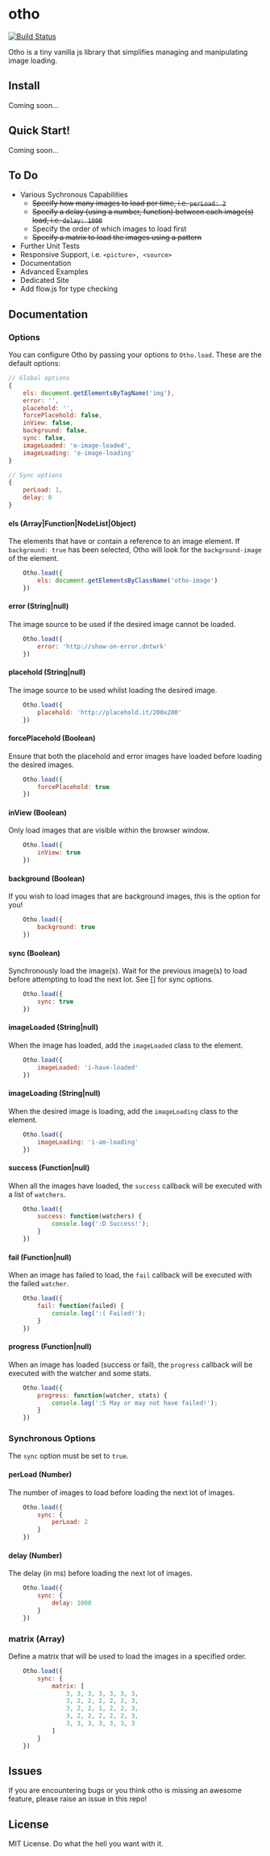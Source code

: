 # otho

[![Build Status](https://travis-ci.org/fulhamcrazy/otho.svg?branch=master)](https://travis-ci.org/fulhamcrazy/otho)

Otho is a tiny vanilla js library that simplifies managing and manipulating image loading.


## Install

Coming soon...


## Quick Start!

Coming soon...


## To Do

* Various Sychronous Capabilities
    * ~~Specify how many images to load per time, i.e. `perLoad: 2`~~
    * ~~Specify a delay (using a number, function) between each image(s) load, i.e. `delay: 1000`~~
    * Specify the order of which images to load first
    * ~~Specify a matrix to load the images using a pattern~~
* Further Unit Tests
* Responsive Support, i.e. `<picture>, <source>`
* Documentation
* Advanced Examples
* Dedicated Site
* Add flow.js for type checking


## Documentation

### Options

You can configure Otho by passing your options to `Otho.load`. These are the default options:

```js
// Global options
{
    els: document.getElementsByTagName('img'),
    error: '',
    placehold: '', 
    forcePlacehold: false, 
    inView: false, 
    background: false,
    sync: false,
    imageLoaded: 'o-image-loaded',
    imageLoading: 'o-image-loading'
}

// Sync options
{
    perLoad: 1,
    delay: 0
}
```

#### els (Array|Function|NodeList|Object)

The elements that have or contain a reference to an image element. If `background: true` has been selected, Otho will look for the `background-image` of the element. 

```js
    Otho.load({  
        els: document.getElementsByClassName('otho-image')
    })
```

#### error (String|null)

The image source to be used if the desired image cannot be loaded.

```js
    Otho.load({
        error: 'http://show-on-error.dntwrk'
    })
```

#### placehold (String|null)

The image source to be used whilst loading the desired image.

```js
    Otho.load({
        placehold: 'http://placehold.it/200x200'
    })
```

#### forcePlacehold (Boolean)

Ensure that both the placehold and error images have loaded before loading the desired images.

```js
    Otho.load({
        forcePlacehold: true
    })
```

#### inView (Boolean)

Only load images that are visible within the browser window.

```js
    Otho.load({
        inView: true
    })
```

#### background (Boolean)

If you wish to load images that are background images, this is the option for you!

```js
    Otho.load({
        background: true
    })
```

#### sync (Boolean)

Synchronously load the image(s). Wait for the previous image(s) to load before attempting to load the next lot. See [] for sync options.

```js
    Otho.load({
        sync: true
    })
```

#### imageLoaded (String|null)

When the image has loaded, add the `imageLoaded` class to the element.

```js
    Otho.load({
        imageLoaded: 'i-have-loaded'
    })
```

#### imageLoading (String|null)

When the desired image is loading, add the `imageLoading` class to the element.

```js
    Otho.load({
        imageLoading: 'i-am-loading'
    })
```

#### success (Function|null)

When all the images have loaded, the `success` callback will be executed with a list of `watchers`.

```js
    Otho.load({
        success: function(watchers) {
            console.log(':D Success!');
        }
    })
```

#### fail (Function|null)

When an image has failed to load, the `fail` callback will be executed with the failed `watcher`.

```js
    Otho.load({
        fail: function(failed) {
            console.log(':( Failed!');
        }
    })
```

#### progress (Function|null)

When an image has loaded (success or fail), the `progress` callback will be executed with the watcher and some stats.

```js
    Otho.load({
        progress: function(watcher, stats) {
            console.log(':S May or may not have failed!');
        }
    })
```

### Synchronous Options

The `sync` option must be set to `true`.

#### perLoad (Number)

The number of images to load before loading the next lot of images.

```js
    Otho.load({
        sync: {
            perLoad: 2
        }
    })
```

#### delay (Number)

The delay (in ms) before loading the next lot of images.

```js
    Otho.load({
        sync: {
            delay: 1000
        }
    })
```

### matrix (Array)

Define a matrix that will be used to load the images in a specified order.

```js
    Otho.load({
        sync: {
            matrix: [
                3, 3, 3, 3, 3, 3, 3,
                3, 2, 2, 2, 2, 2, 3,
                3, 2, 2, 1, 2, 2, 3,
                3, 2, 2, 2, 2, 2, 3,
                3, 3, 3, 3, 3, 3, 3
            ]
        }
    })
```


## Issues

If you are encountering bugs or you think otho is missing an awesome feature, please raise an issue in this repo! 


## License

MIT License. Do what the hell you want with it.

